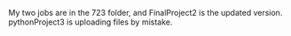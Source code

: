 My two jobs are in the 723 folder, and FinalProject2 is the updated version. pythonProject3 is uploading files by mistake.
